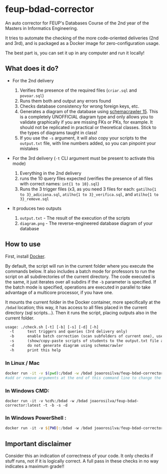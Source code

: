 # feup-bdad-corrector
An auto corrector for FEUP's Databases Course of the 2nd year of the Masters in Informatics Engineering.

It tries to automate the checking of the more code-oriented deliveries (2nd and 3rd), and is packaged as a Docker image for zero-configuration usage.

The best part is, you can set it up in any computer and run it locally!

## What does it do?

- For the 2nd delivery
  1. Verifies the presence of the required files (`criar.sql` and `povoar.sql`)
  2. Runs them both and output any errors found
  3. Checks database consistency for wrong foreign keys, etc.
  4. Generates a diagram of the database using [schemacrawler 15](https://www.schemacrawler.com/). This is a completely UNOFFICIAL diagram type and only allows you to validate graphically if you are missing FKs or PKs, for example. It should not be replicated in practical or theoretical classes. Stick to the types of diagrams taught in class!
  5. If you use the `-s` argument, it will also copy your scripts to the `output.txt` file, with line numbers added, so you can pinpoint your mistakes

- For the 3rd delivery  (`-t` CLI argument must be present to activate this mode)
  1. Everything in the 2nd delivery
  2. runs the 10 query files expected (verifies the presence of all files with correct names: `int{1 to 10}.sql`)
  2. Runs the 3 trigger files (x3, as you need 3 files for each: `gatilho{1 to 3}_adiciona.sql`, `atilho{1 to 3}_verifica.sql`, and `atilho{1 to 3}_remove.sql`

- It produces two outputs
  1. `output.txt` - The result of the execution of the scripts
  2. `diagram.png` - The reverse-engineered database diagram of your database
## How to use

First, install [Docker](https://docs.docker.com/get-docker/).

By default, the script will run in the current folder where you execute the commands below. It also includes a batch mode for professors to run the script on all subdirectories of the current directory. The code executed is the same, it just iterates over all subdirs if the `-b` parameter is specified. If the batch mode is specified, operations are executed in parallel to take advantage of a multicore processor, if you have one.

It mounts the current folder in the Docker container, more specifically at the `/bdad` location; this way, it has access to all files placed in the current directory (sql scripts...). Then it runs the script, placing outputs also in the current folder.

```txt
usage: ./check.sh [-t] [-b] [-s] [-d] [-h]
  -t      test triggers and queries (3rd delivery only)
  -b      enable batch correction (scan subfolders of current one), useful for professors
  -s      (show/copy-paste scripts of students to the output.txt file after running checks
  -d      do not generate diagram using schemacrawler
  -h      print this help
```

### In Linux / Mac

```bash
docker run -it -v $(pwd):/bdad -w /bdad joaorosilva/feup-bdad-corrector:latest -t -b -s -d
#add or remove arguments at the end of this command line to change the behaviour of the script accordingly
```

### In Windows CMD:

```shell
docker run -it -v %cd%:/bdad -w /bdad joaorosilva/feup-bdad-corrector:latest -t -b -s -d
```

### In Windows PowerShell :

```PowerShell
docker run -it -v ${PWD}:/bdad -w /bdad joaorosilva/feup-bdad-corrector:latest -t -b -s -d
```

## Important disclaimer

Consider this an indication of correctness of your code. It only checks if stuff runs, not if it is logically correct. A full pass in these checks in no way indicates a maximum grade!!
